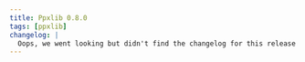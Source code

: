 ```yaml
---
title: Ppxlib 0.8.0
tags: [ppxlib]
changelog: |
  Oops, we went looking but didn't find the changelog for this release 🙈
---
```

